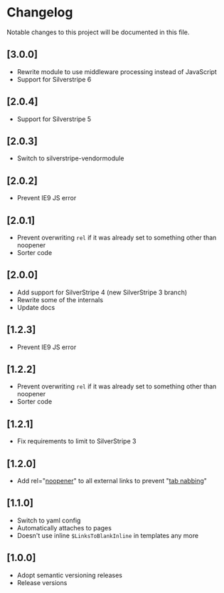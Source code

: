 # Changelog

Notable changes to this project will be documented in this file.

## [3.0.0]

-   Rewrite module to use middleware processing instead of JavaScript
-   Support for Silverstripe 6

## [2.0.4]

-   Support for Silverstripe 5

## [2.0.3]

-   Switch to silverstripe-vendormodule

## [2.0.2]

-   Prevent IE9 JS error

## [2.0.1]

-   Prevent overwriting `rel` if it was already set to something other than noopener
-   Sorter code

## [2.0.0]

-   Add support for SilverStripe 4 (new SilverStripe 3 branch)
-   Rewrite some of the internals
-   Update docs

## [1.2.3]

-   Prevent IE9 JS error

## [1.2.2]

-   Prevent overwriting `rel` if it was already set to something other than noopener
-   Sorter code

## [1.2.1]

-   Fix requirements to limit to SilverStripe 3

## [1.2.0]

-   Add rel="[noopener](https://mathiasbynens.github.io/rel-noopener/)" to all external links to prevent "[tab nabbing](http://www.azarask.in/blog/post/a-new-type-of-phishing-attack/)"

## [1.1.0]

-   Switch to yaml config
-   Automatically attaches to pages
-   Doesn't use inline `$LinksToBlankInline` in templates any more

## [1.0.0]

-   Adopt semantic versioning releases
-   Release versions
